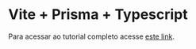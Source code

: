 # Vite + Prisma + Typescript

Para acessar ao tutorial completo acesse [este link](https://www.notion.so/danilob/Prisma-5af5471a54ed4b7fbef12d67a101bd61?pvs=4).